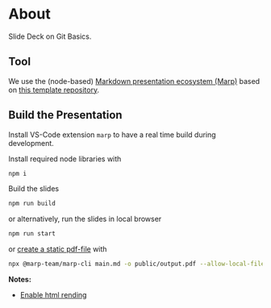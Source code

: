 # About

Slide Deck on Git Basics.

## Tool

We use the (node-based)
[Markdown presentation ecosystem (Marp)](https://github.com/marp-team/marp)
based on
[this template repository](https://github.com/yhatt/marp-cli-example?tab=readme-ov-file).

## Build the Presentation

Install VS-Code extension `marp` to have a real time build during development.

Install required node libraries with

```bash
npm i
```

Build the slides

```bash
npm run build
```

or alternatively, run the slides in local browser

```bash
npm run start
```

or [create a static pdf-file](https://pcotret.github.io/marp-to-pdf/) with

```bash
npx @marp-team/marp-cli main.md -o public/output.pdf --allow-local-files
```

**Notes:**

- [Enable html rending](https://github.com/marp-team/marpit/issues/178#issuecomment-511106762)
